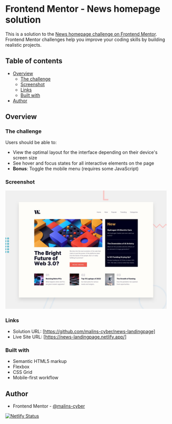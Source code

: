 # Frontend Mentor - News homepage solution

This is a solution to the [News homepage challenge on Frontend Mentor](https://www.frontendmentor.io/challenges/news-homepage-H6SWTa1MFl). Frontend Mentor challenges help you improve your coding skills by building realistic projects. 

## Table of contents

- [Overview](#overview)
  - [The challenge](#the-challenge)
  - [Screenshot](#screenshot)
  - [Links](#links)
  - [Built with](#built-with)
- [Author](#author)

## Overview

### The challenge

Users should be able to:

- View the optimal layout for the interface depending on their device's screen size
- See hover and focus states for all interactive elements on the page
- **Bonus**: Toggle the mobile menu (requires some JavaScript)

### Screenshot

![](./images/desktop-preview.jpg)

### Links

- Solution URL: [https://github.com/malins-cyber/news-landingpage]
- Live Site URL: [https://news-landingpage.netlify.app/]

### Built with

- Semantic HTML5 markup
- Flexbox
- CSS Grid
- Mobile-first workflow

## Author

- Frontend Mentor - [@malins-cyber](https://www.frontendmentor.io/profile/malins-cyber)

[![Netlify Status](https://api.netlify.com/api/v1/badges/25a7b702-d35f-4afa-89bb-f38da8f997c2/deploy-status)](https://app.netlify.com/sites/news-landingpage/deploys)
